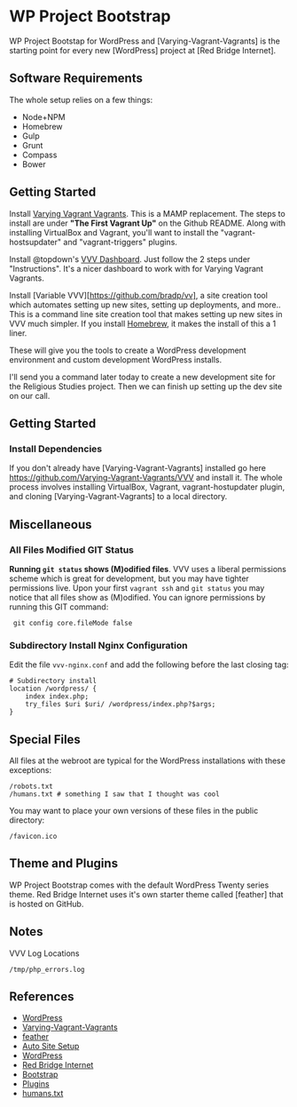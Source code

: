 # WP Project Bootstrap

WP Project Bootstap for WordPress and [Varying-Vagrant-Vagrants] is the starting point for every new [WordPress] project at [Red Bridge Internet].

## Software Requirements

The whole setup relies on a few things:

* Node+NPM
* Homebrew
* Gulp
* Grunt
* Compass
* Bower

## Getting Started

Install [Varying Vagrant Vagrants](https://github.com/Varying-Vagrant-Vagrants/VVV). This is a MAMP replacement. The steps to install are under **"The First Vagrant Up"** on the Github README. Along with installing VirtualBox and Vagrant, you'll want to install the "vagrant-hostsupdater" and "vagrant-triggers" plugins.

Install @topdown's [VVV Dashboard](https://github.com/topdown/VVV-Dashboard). Just follow the 2 steps under "Instructions". It's a nicer dashboard to work with for Varying Vagrant Vagrants.

Install [Variable VVV][https://github.com/bradp/vv], a site creation tool which automates setting up new sites, setting up deployments, and more.. This is a command line site creation tool that makes setting up new sites in VVV much simpler. If you install [Homebrew](http://brew.sh/), it makes the install of this a 1 liner.

These will give you the tools to create a WordPress development environment and custom development WordPress installs.

I'll send you a command later today to create a new development site for the Religious Studies project. Then we can finish up setting up the dev site on our call.

## Getting Started

### Install Dependencies

If you don't already have [Varying-Vagrant-Vagrants] installed go here <https://github.com/Varying-Vagrant-Vagrants/VVV> and install it. The whole process involves installing VirtualBox, Vagrant, vagrant-hostupdater plugin, and cloning [Varying-Vagrant-Vagrants] to a local directory.


## Miscellaneous

### All Files Modified GIT Status
	
**Running `git status` shows (M)odified files**. VVV uses a liberal permissions scheme which is great for development, but you may have tighter permissions live. Upon your first `vagrant ssh` and `git status` you may notice that all files show as (M)odified. You can ignore permissions by running this GIT command:

	 git config core.fileMode false

### Subdirectory Install Nginx Configuration

Edit the file `vvv-nginx.conf` and add the following before the last closing tag:

	# Subdirectory install
	location /wordpress/ {
		index index.php;
		try_files $uri $uri/ /wordpress/index.php?$args;
	}

## Special Files

All files at the webroot are typical for the WordPress installations with these exceptions:

	/robots.txt
	/humans.txt	# something I saw that I thought was cool

You may want to place your own versions of these files in the public directory:

	/favicon.ico

## Theme and Plugins

WP Project Bootstrap comes with the default WordPress Twenty series theme. Red Bridge Internet uses it's own starter theme called [feather] that is hosted on GitHub.

## Notes

VVV Log Locations

```
/tmp/php_errors.log
```

## References

* [WordPress](http://www.wordpress.org)
* [Varying-Vagrant-Vagrants](https://github.com/Varying-Vagrant-Vagrants/VVV)
* [feather](https://github.com/ereckers/feather)
* [Auto Site Setup](https://github.com/varying-vagrant-vagrants/vvv/wiki/Auto-site-Setup)
* [WordPress](http://www.wordpress.org)
* [Red Bridge Internet](http://www.redbridgenet.com)
* [Bootstrap](http://getbootstrap.com/)
* [Plugins](https://github.com/ereckers/wp-project-bootstrap/public/wp-content/plugins)
* [humans.txt](http://humanstxt.org)

